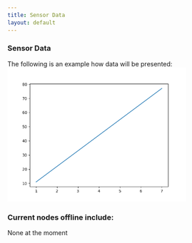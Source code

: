 ```yaml
---
title: Sensor Data
layout: default
---
```

### Sensor Data
The following is an example how data will be presented: <br>
<img width=400 src="data/Graph1.png" alt="hi"/>

### Current nodes offline include:
None at the moment
